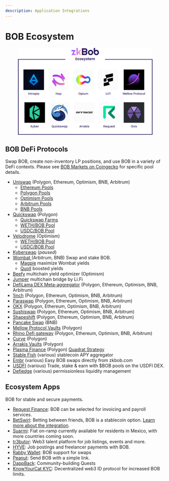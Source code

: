 ```yaml
---
description: Application Integrations
---
```


# BOB Ecosystem

<figure><img src="../../.gitbook/assets/ecosystem.png" alt=""><figcaption></figcaption></figure>

## &#x20;BOB DeFi Protocols

Swap BOB, create non-inventory LP positions, and use BOB in a variety of DeFi contexts. Please see [BOB Markets on Coingecko](https://www.coingecko.com/en/coins/bob#markets) for specific pool details.

* [Uniswap](https://app.uniswap.org/#/swap) (Polygon, Ethereum, Optimism, BNB, Arbitrum)
  * [Ethereum Pools](https://info.uniswap.org/#/tokens/0xb0b195aefa3650a6908f15cdac7d92f8a5791b0b)
  * [Polygon Pools](https://info.uniswap.org/#/polygon/tokens/0xb0b195aefa3650a6908f15cdac7d92f8a5791b0b)
  * [Optimism Pools](https://info.uniswap.org/#/optimism/tokens/0xb0b195aefa3650a6908f15cdac7d92f8a5791b0b)
  * [Arbitrum Pools](https://info.uniswap.org/#/arbitrum/tokens/0xb0b195aefa3650a6908f15cdac7d92f8a5791b0b)
  * [BNB Pools](https://info.uniswap.org/#/BNB/tokens/0xb0b195aefa3650a6908f15cdac7d92f8a5791b0b)
* [Quickswap](https://quickswap.exchange/#/) (Polygon)
  * [Quickswap Farms](https://quickswap.exchange/#/farm)
  * [WETH/BOB Pool](https://quickswap.exchange/#/add/0x7ceb23fd6bc0add59e62ac25578270cff1b9f619/0xb0b195aefa3650a6908f15cdac7d92f8a5791b0b/v3)
  * [USDC/BOB Pool](https://quickswap.exchange/#/add/0x2791bca1f2de4661ed88a30c99a7a9449aa84174/0xb0b195aefa3650a6908f15cdac7d92f8a5791b0b/v3)
* [Velodrome](https://app.velodrome.finance/) (Optimism)
  * [WETH/BOB Pool](https://app.velodrome.finance/liquidity/manage?address=0x088081455d7672d1b05241263f3edabc62e3471e)
  * [USDC/BOB Pool](https://app.velodrome.finance/liquidity/manage?address=0x0a8f50d8a22e2a36f46f3931a3086e6662b48bf5)
* [Kyberswap](https://kyberswap.com/swap/ethereum/eth-to-bob) (_paused_)
* [Wombat ](https://app.wombat.exchange/)(Arbitrum, BNB) Swap and stake BOB.
  * [Magpie](https://www.magpiexyz.io/) maximize Wombat yields
  * [Quoll](https://quoll.finance/) boosted yields
* [Beefy](https://app.beefy.com/) multichain yield optimizer (Optimism)
* [Jumper](https://jumper.exchange/) multichain bridge by Li.Fi
* [DefiLama DEX Meta-aggregator](https://swap.defillama.com/?chain=polygon\&from=0x2791bca1f2de4661ed88a30c99a7a9449aa84174\&to=0xb0b195aefa3650a6908f15cdac7d92f8a5791b0b) (Polygon, Ethereum, Optimism, BNB, Arbitrum)
* [1inch](https://app.1inch.io/#/1/unified/swap/BOB/USDC) (Polygon, Ethereum, Optimism, BNB, Arbitrum)
* [Paraswap](https://app.paraswap.io/#/USDC-BOB/100?network=Polygon) (Polygon, Ethereum, Optimism, BNB, Arbitrum)
* [OKX](https://www.okx.com/web3/dex?inputChain=137\&inputCurrency=0xb0b195aefa3650a6908f15cdac7d92f8a5791b0b\&outputCurrency=0xa0b86991c6218b36c1d19d4a2e9eb0ce3606eb48\&outputChain=1) (Polygon, Ethereum, Optimism, BNB, Arbitrum)
* [Sushiswap](https://www.sushi.com/swap) (Polygon, Ethereum, Optimism, BNB, Arbitrum)
* [Shapeshift](https://app.shapeshift.com/) (Polygon, Ethereum, Optimism, BNB, Arbitrum)
* [Pancake Swap](https://pancakeswap.finance/swap) (BNB)
* [Mellow Protocol Vaults](https://app.mellow.finance/products) (Polygon)
* [Rhino Defi gateway](https://rhino.fi/) (Polygon, Ethereum, Optimism, BNB, Arbitrum)&#x20;
* [Curve](https://curve.fi/#/polygon/swap) (Polygon)
* [Arrakis Vaults](https://beta.arrakis.finance/vaults) (Polygon)
* [Plasma Finance](https://apy.plasma.finance/#/hyper-dex/market) (Polygon) [Quadrat Strategy](https://apy.plasma.finance/#/quadrat/0xFd1Da9cC77f04A1E1B22a314a53D201A39373719)
* [Stable Fish](https://stable.fish/) (various) stablecoin APY aggregator
* [Embr](https://beta.embr.org/) (various) Easy BOB swaps directly from zkbob.com
* [USDFI](https://usdfi.com/) (various) Trade, stake & earn with $BOB pools on the USDFI DEX.
* [Defiedge](https://www.defiedge.io/) (various) permissionless liquidity management

## Ecosystem Apps

BOB for stable and secure payments.

* [Request Finance](https://www.request.finance/): BOB can be selected for invoicing and payroll services.
* [BetSwirl](https://www.betswirl.com/): Betting between friends, BOB is a stablecoin option. [Learn more about the integration](https://blog.zkbob.com/betswirl/).
* [Suarmi](https://www.suarmi.com/index): Fiat on-ramp currently available for residents in Mexico, with more countries coming soon.
* [tr3butor](https://app.tr3butor.io/organization/clawfr86w0002lh08gsixtkq0): Web3 talent platform for job listings, events and more.
* [HYVE](https://hyve.works/): Job postings and freelancer payments with BOB.
* [Rabby Wallet](https://rabby.io/): BOB support for swaps
* [Peanut](https://peanut.to/): Send BOB with a simple link.
* [DappBack](https://dappback.com/zkbob): Community-building Quests
* [KnowYourCat KYC](https://knowyourcat.id/): Decentralized web3 ID protocol for increased BOB limits.

